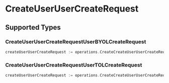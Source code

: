 # CreateUserUserCreateRequest


## Supported Types

### CreateUserUserCreateRequestUserBYOLCreateRequest

```go
createUserUserCreateRequest := operations.CreateCreateUserUserCreateRequestCreateUserUserCreateRequestUserBYOLCreateRequest(operations.CreateUserUserCreateRequestUserBYOLCreateRequest{/* values here */})
```

### CreateUserUserCreateRequestUserTOLCreateRequest

```go
createUserUserCreateRequest := operations.CreateCreateUserUserCreateRequestCreateUserUserCreateRequestUserTOLCreateRequest(operations.CreateUserUserCreateRequestUserTOLCreateRequest{/* values here */})
```

